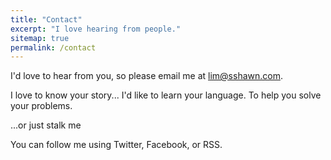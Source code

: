 ```yaml
---
title: "Contact"
excerpt: "I love hearing from people."
sitemap: true
permalink: /contact
---
```


I'd love to hear from you, so please email me at lim@sshawn.com.

I love to know your story...
I'd like to learn your language.
To help you solve your problems.

...or just stalk me

You can follow me using Twitter, Facebook, or RSS.
